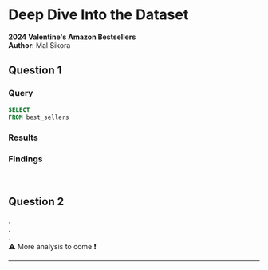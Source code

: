 # Deep Dive Into the Dataset
**2024 Valentine's Amazon Bestsellers** </br>
**Author**: Mal Sikora <br />

## Question 1

### Query
````sql
SELECT 
FROM best_sellers
````
### Results

### Findings

</br>


## Question 2

. </br>
. </br>
. </br>
⚠️ More analysis to come ❗ 
__________________________________________________________
